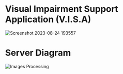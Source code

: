 # Visual Impairment Support Application (V.I.S.A)

![Screenshot 2023-08-24 193557](https://github.com/DucTran182/V.I.S.A/assets/102782569/90976367-a6c1-4d59-aaf7-a29a1cae5497)

# Server Diagram

![Images Processing](https://github.com/DucTran182/V.I.S.A/assets/102782569/066c76c9-3bf4-4de2-ad6b-b772406633d2)
